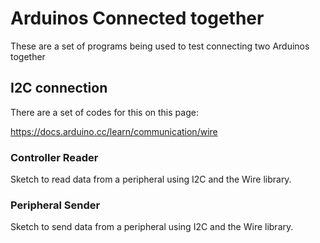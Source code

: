 # Arduinos Connected together

These are a set of programs being used to test connecting two Arduinos together

## I2C connection

There are a set of codes for this on this page:

https://docs.arduino.cc/learn/communication/wire

### Controller Reader

Sketch to read data from a peripheral using I2C and the Wire library.

### Peripheral Sender

Sketch to send data from a peripheral using I2C and the Wire library.
